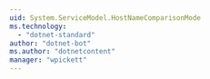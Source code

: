 ```yaml
---
uid: System.ServiceModel.HostNameComparisonMode
ms.technology: 
  - "dotnet-standard"
author: "dotnet-bot"
ms.author: "dotnetcontent"
manager: "wpickett"
---
```

